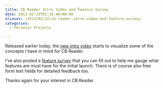 ```yaml
---
title: CB Reader Intro Video and Feature Survey
date: 2013-03-23T01:16:46+00:00
aliases: /2013/03/22/cb-reader-intro-video-and-feature-survey/
categories:
  - Personal Projects

---
```

Released earlier today, the [new intro video][1] starts to visualize some of the concepts I have in mind for CB Reader.

I&#8217;ve also posted a [feature survey][2] that you can fill out to help me gauge what features are must have for the initial launch. There is of course also free form text fields for detailed feedback too.

Thanks again for your interest in CB Reader.

 [1]: http://www.youtube.com/watch?v=nd2_YfTL-xg
 [2]: http://bit.ly/cbreader
